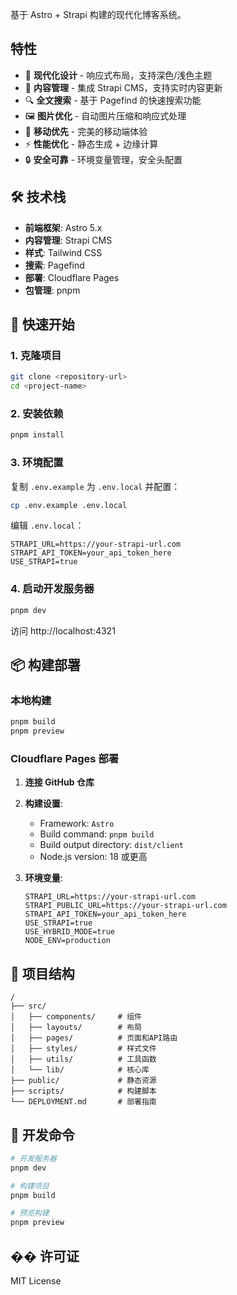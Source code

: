 基于 Astro + Strapi 构建的现代化博客系统。

## 特性

- 🎨 **现代化设计** - 响应式布局，支持深色/浅色主题
- 📝 **内容管理** - 集成 Strapi CMS，支持实时内容更新
- 🔍 **全文搜索** - 基于 Pagefind 的快速搜索功能
- 🖼️ **图片优化** - 自动图片压缩和响应式处理
- 📱 **移动优先** - 完美的移动端体验
- ⚡ **性能优化** - 静态生成 + 边缘计算
- 🔒 **安全可靠** - 环境变量管理，安全头配置

## 🛠️ 技术栈

- **前端框架**: Astro 5.x
- **内容管理**: Strapi CMS
- **样式**: Tailwind CSS
- **搜索**: Pagefind
- **部署**: Cloudflare Pages
- **包管理**: pnpm

## 🚀 快速开始

### 1. 克隆项目
```bash
git clone <repository-url>
cd <project-name>
```

### 2. 安装依赖
```bash
pnpm install
```

### 3. 环境配置
复制 `.env.example` 为 `.env.local` 并配置：
```bash
cp .env.example .env.local
```

编辑 `.env.local`：
```env
STRAPI_URL=https://your-strapi-url.com
STRAPI_API_TOKEN=your_api_token_here
USE_STRAPI=true
```

### 4. 启动开发服务器
```bash
pnpm dev
```

访问 http://localhost:4321

## 📦 构建部署

### 本地构建
```bash
pnpm build
pnpm preview
```

### Cloudflare Pages 部署

1. **连接 GitHub 仓库**
2. **构建设置**:
   - Framework: `Astro`
   - Build command: `pnpm build`
   - Build output directory: `dist/client`
   - Node.js version: 18 或更高

3. **环境变量**:
   ```env
   STRAPI_URL=https://your-strapi-url.com
   STRAPI_PUBLIC_URL=https://your-strapi-url.com
   STRAPI_API_TOKEN=your_api_token_here
   USE_STRAPI=true
   USE_HYBRID_MODE=true
   NODE_ENV=production
   ```

## 📁 项目结构

```
/
├── src/
│   ├── components/     # 组件
│   ├── layouts/        # 布局
│   ├── pages/          # 页面和API路由
│   ├── styles/         # 样式文件
│   ├── utils/          # 工具函数
│   └── lib/            # 核心库
├── public/             # 静态资源
├── scripts/            # 构建脚本
└── DEPLOYMENT.md       # 部署指南
```

## 🔧 开发命令

```bash
# 开发服务器
pnpm dev

# 构建项目
pnpm build

# 预览构建
pnpm preview
```

## �� 许可证

MIT License
